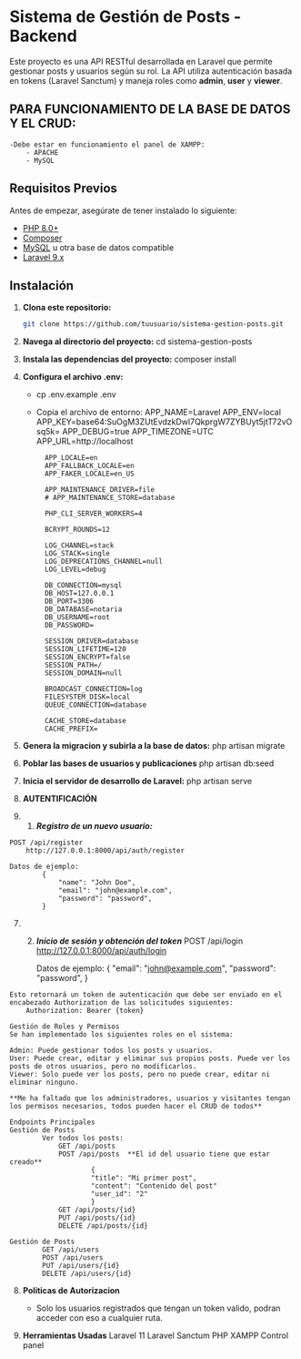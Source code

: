 # Sistema de Gestión de Posts - Backend

Este proyecto es una API RESTful desarrollada en Laravel que permite gestionar posts y usuarios según su rol. La API utiliza autenticación basada en tokens (Laravel Sanctum) y maneja roles como **admin**, **user** y **viewer**.


## PARA FUNCIONAMIENTO DE LA BASE DE DATOS Y EL CRUD:
    -Debe estar en funcionamiento el panel de XAMPP:
        - APACHE
        - MySQL

## Requisitos Previos

Antes de empezar, asegúrate de tener instalado lo siguiente:

- [PHP 8.0+](https://www.php.net/downloads.php)
- [Composer](https://getcomposer.org/download/)
- [MySQL](https://dev.mysql.com/downloads/) u otra base de datos compatible
- [Laravel 9.x](https://laravel.com/docs/9.x)

## Instalación

1. **Clona este repositorio:**
   ```bash
   git clone https://github.com/tuusuario/sistema-gestion-posts.git


2. **Navega al directorio del proyecto:**
    cd sistema-gestion-posts

3. **Instala las dependencias del proyecto:**
    composer install


4. **Configura el archivo .env:**

    - cp .env.example .env
    - Copia el archivo de entorno:
            APP_NAME=Laravel
            APP_ENV=local
            APP_KEY=base64:SuOgM3ZUtEvdzkDwl7QkprgW7ZYBUyt5jtT72vOsq5k=
            APP_DEBUG=true
            APP_TIMEZONE=UTC
            APP_URL=http://localhost

            APP_LOCALE=en
            APP_FALLBACK_LOCALE=en
            APP_FAKER_LOCALE=en_US

            APP_MAINTENANCE_DRIVER=file
            # APP_MAINTENANCE_STORE=database

            PHP_CLI_SERVER_WORKERS=4

            BCRYPT_ROUNDS=12

            LOG_CHANNEL=stack
            LOG_STACK=single
            LOG_DEPRECATIONS_CHANNEL=null
            LOG_LEVEL=debug

            DB_CONNECTION=mysql
            DB_HOST=127.0.0.1
            DB_PORT=3306
            DB_DATABASE=notaria
            DB_USERNAME=root
            DB_PASSWORD=

            SESSION_DRIVER=database
            SESSION_LIFETIME=120
            SESSION_ENCRYPT=false
            SESSION_PATH=/
            SESSION_DOMAIN=null

            BROADCAST_CONNECTION=log
            FILESYSTEM_DISK=local
            QUEUE_CONNECTION=database

            CACHE_STORE=database
            CACHE_PREFIX=

5. **Genera la migracion y subirla  a la base de datos:**
    php artisan migrate


6. **Poblar las bases de usuarios y publicaciones**
    php artisan db:seed

7. **Inicia el servidor de desarrollo de Laravel:**
    php artisan serve

7. **AUTENTIFICACIÓN**   

  7. 1. ***Registro de un nuevo usuario:***

    POST /api/register
        http://127.0.0.1:8000/api/auth/register

    Datos de ejemplo:
            {
                "name": "John Doe",
                "email": "john@example.com",
                "password": "password",
            }

  7. 2. ***Inicio de sesión y obtención del token***
    POST /api/login    
        http://127.0.0.1:8000/api/auth/login
    
        Datos de ejemplo:
            {
                "email": "john@example.com",
                "password": "password",
            }

    Esto retornará un token de autenticación que debe ser enviado en el encabezado Authorization de las solicitudes siguientes:
        Authorization: Bearer {token}

    Gestión de Roles y Permisos
    Se han implementado los siguientes roles en el sistema:

    Admin: Puede gestionar todos los posts y usuarios.
    User: Puede crear, editar y eliminar sus propios posts. Puede ver los posts de otros usuarios, pero no modificarlos.
    Viewer: Solo puede ver los posts, pero no puede crear, editar ni eliminar ninguno.

    **Me ha faltado que los administradores, usuarios y visitantes tengan los permisos necesarios, todos pueden hacer el CRUD de todos**

    Endpoints Principales
    Gestión de Posts
            Ver todos los posts:
                GET /api/posts
                POST /api/posts  **El id del usuario tiene que estar creado**
                        {
                        "title": "Mi primer post",
                        "content": "Contenido del post"
                        "user_id": "2"
                        }
                GET /api/posts/{id}
                PUT /api/posts/{id}
                DELETE /api/posts/{id}

    Gestión de Posts
            GET /api/users
            POST /api/users
            PUT /api/users/{id}
            DELETE /api/users/{id}

8. **Politicas de Autorizacion**
    - Solo los usuarios registrados que tengan un token valido, podran acceder con eso a cualquier ruta.

9. **Herramientas Usadas**
        Laravel 11
        Laravel Sanctum
        PHP
        XAMPP Control panel